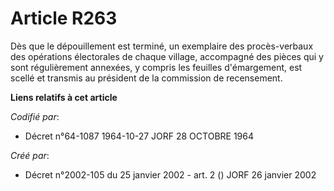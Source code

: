 # Article R263

Dès que le dépouillement est terminé, un exemplaire des procès-verbaux des opérations électorales de chaque village,
accompagné des pièces qui y sont régulièrement annexées, y compris les feuilles d'émargement, est scellé et transmis au
président de la commission de recensement.

**Liens relatifs à cet article**

_Codifié par_:

  - Décret n°64-1087 1964-10-27 JORF 28 OCTOBRE 1964

_Créé par_:

  - Décret n°2002-105 du 25 janvier 2002 - art. 2 () JORF 26 janvier 2002
